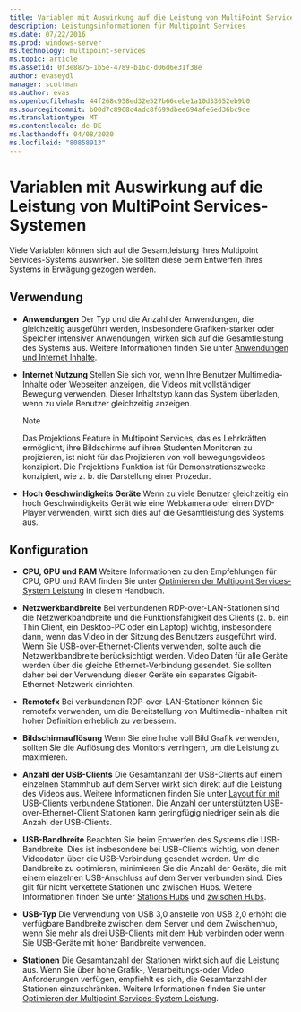 ```yaml
---
title: Variablen mit Auswirkung auf die Leistung von MultiPoint Services-Systemen
description: Leistungsinformationen für Multipoint Services
ms.date: 07/22/2016
ms.prod: windows-server
ms.technology: multipoint-services
ms.topic: article
ms.assetid: 0f3e8875-1b5e-4789-b16c-d06d6e31f38e
author: evaseydl
manager: scottman
ms.author: evas
ms.openlocfilehash: 44f268c958ed32e527b66cebe1a10d33652eb9b0
ms.sourcegitcommit: b00d7c8968c4adc8f699dbee694afe6ed36bc9de
ms.translationtype: MT
ms.contentlocale: de-DE
ms.lasthandoff: 04/08/2020
ms.locfileid: "80858913"
---
```

# <a name="variables-affecting-multipoint-services-system-performance"></a>Variablen mit Auswirkung auf die Leistung von MultiPoint Services-Systemen
Viele Variablen können sich auf die Gesamtleistung Ihres Multipoint Services-Systems auswirken. Sie sollten diese beim Entwerfen Ihres Systems in Erwägung gezogen werden.  
  
## <a name="usage"></a>Verwendung  
  
-   **Anwendungen** Der Typ und die Anzahl der Anwendungen, die gleichzeitig ausgeführt werden, insbesondere Grafiken\-starker oder Speicher intensiver Anwendungen, wirken sich auf die Gesamtleistung des Systems aus. Weitere Informationen finden Sie unter [Anwendungen und Internet Inhalte](hardware-and-performance-recommendations.md#applications-and-internet-content).  
  
-   **Internet Nutzung** Stellen Sie sich vor, wenn Ihre Benutzer Multimedia-Inhalte oder Webseiten anzeigen, die Videos mit vollständiger Bewegung verwenden. Dieser Inhaltstyp kann das System überladen, wenn zu viele Benutzer gleichzeitig anzeigen.  
  
    > [!NOTE]  
    > Das Projektions Feature in Multipoint Services, das es Lehrkräften ermöglicht, ihre Bildschirme auf ihren Studenten Monitoren zu projizieren, ist nicht für das Projizieren von voll bewegungsvideos konzipiert. Die Projektions Funktion ist für Demonstrationszwecke konzipiert, wie z. b. die Darstellung einer Prozedur.  
  
-   **Hoch Geschwindigkeits Geräte** Wenn zu viele Benutzer gleichzeitig ein hoch Geschwindigkeits Gerät wie eine Webkamera oder einen DVD-Player verwenden, wirkt sich dies auf die Gesamtleistung des Systems aus.  
  
## <a name="configuration"></a>Konfiguration  
  
-   **CPU, GPU und RAM** Weitere Informationen zu den Empfehlungen für CPU, GPU und RAM finden Sie unter [Optimieren der Multipoint Services-System Leistung](hardware-and-performance-recommendations.md#optimize-multipoint-services-system-performance) in diesem Handbuch.  
-   **Netzwerkbandbreite** Bei verbundenen RDP-over-LAN-Stationen sind die Netzwerkbandbreite und die Funktionsfähigkeit des Clients (z. b. ein Thin Client, ein Desktop-PC oder ein Laptop) wichtig, insbesondere dann, wenn das Video in der Sitzung des Benutzers ausgeführt wird. Wenn Sie USB-over-Ethernet-Clients verwenden, sollte auch die Netzwerkbandbreite berücksichtigt werden. Video Daten für alle Geräte werden über die gleiche Ethernet-Verbindung gesendet. Sie sollten daher bei der Verwendung dieser Geräte ein separates Gigabit-Ethernet-Netzwerk einrichten.  
-   **Remotefx** Bei verbundenen RDP-over-LAN-Stationen können Sie remotefx verwenden, um die Bereitstellung von Multimedia-Inhalten mit hoher Definition erheblich zu verbessern.  
-   **Bildschirmauflösung** Wenn Sie eine hohe voll Bild Grafik verwenden, sollten Sie die Auflösung des Monitors verringern, um die Leistung zu maximieren.  
-   **Anzahl der USB-Clients** Die Gesamtanzahl der USB-Clients auf einem einzelnen Stammhub auf dem Server wirkt sich direkt auf die Leistung des Videos aus. Weitere Informationen finden Sie unter [Layout für mit USB-Clients verbundene Stationen](MultiPoint-services-Site-Planning.md#layout-for-usb-zero-client-connected-stations). Die Anzahl der unterstützten USB-over-Ethernet-Client Stationen kann geringfügig niedriger sein als die Anzahl der USB-Clients.  
-   **USB-Bandbreite** Beachten Sie beim Entwerfen des Systems die USB-Bandbreite.  Dies ist insbesondere bei USB-Clients wichtig, von denen Videodaten über die USB-Verbindung gesendet werden. Um die Bandbreite zu optimieren, minimieren Sie die Anzahl der Geräte, die mit einem einzelnen USB-Anschluss auf dem Server verbunden sind. Dies gilt für nicht verkettete Stationen und zwischen Hubs. Weitere Informationen finden Sie unter [Stations Hubs](MultiPoint-services-Site-Planning.md#station-hubs) und [zwischen Hubs](MultiPoint-services-Site-Planning.md#intermediate-hubs).  
  
-   **USB-Typ** Die Verwendung von USB 3,0 anstelle von USB 2,0 erhöht die verfügbare Bandbreite zwischen dem Server und dem Zwischenhub, wenn Sie mehr als drei USB-Clients mit dem Hub verbinden oder wenn Sie USB-Geräte mit hoher Bandbreite verwenden.  
  
-   **Stationen** Die Gesamtanzahl der Stationen wirkt sich auf die Leistung aus. Wenn Sie über hohe Grafik-, Verarbeitungs-oder Video Anforderungen verfügen, empfiehlt es sich, die Gesamtanzahl der Stationen einzuschränken. Weitere Informationen finden Sie unter [Optimieren der Multipoint Services-System Leistung](hardware-and-performance-recommendations.md#optimize-multipoint-services-system-performance).